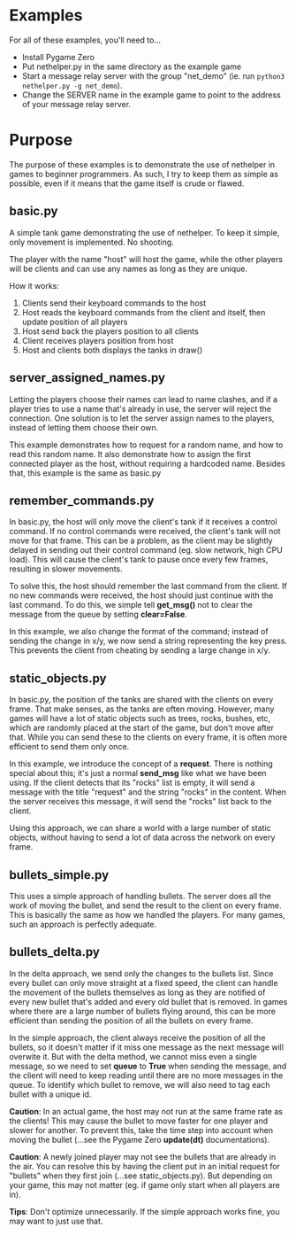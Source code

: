 # Examples

For all of these examples, you'll need to...
* Install Pygame Zero
* Put nethelper.py in the same directory as the example game
* Start a message relay server with the group "net_demo" (ie. run ```python3 nethelper.py -g net_demo```).
* Change the SERVER name in the example game to point to the address of your message relay server.

# Purpose
The purpose of these examples is to demonstrate the use of nethelper in games to beginner programmers. As such, I try to keep them as simple as possible, even if it means that the game itself is crude or flawed.

## basic.py
A simple tank game demonstrating the use of nethelper. To keep it simple, only movement is implemented. No shooting.

The player with the name "host" will host the game, while the other players will be clients and can use any names as long as they are unique.

How it works:
1. Clients send their keyboard commands to the host
2. Host reads the keyboard commands from the client and itself, then update position of all players
3. Host send back the players position to all clients
4. Client receives players position from host
5. Host and clients both displays the tanks in draw()

## server_assigned_names.py
Letting the players choose their names can lead to name clashes, and if a player tries to use a name that's already in use, the server will reject the connection. One solution is to let the server assign names to the players, instead of letting them choose their own.

This example demonstrates how to request for a random name, and how to read this random name. It also demonstrate how to assign the first connected player as the host, without requiring a hardcoded name. Besides that, this example is the same as basic.py

## remember_commands.py
In basic.py, the host will only move the client's tank if it receives a control command. If no control commands were received, the client's tank will not move for that frame. This can be a problem, as the client may be slightly delayed in sending out their control command (eg. slow network, high CPU load). This will cause the client's tank to pause once every few frames, resulting in slower movements.

To solve this, the host should remember the last command from the client. If no new commands were received, the host should just continue with the last command. To do this, we simple tell **get_msg()** not to clear the message from the queue by setting **clear=False**.

In this example, we also change the format of the command; instead of sending the change in x/y, we now send a string representing the key press. This prevents the client from cheating by sending a large change in x/y.

## static_objects.py
In basic.py, the position of the tanks are shared with the clients on every frame. That make senses, as the tanks are often moving. However, many games will have a lot of static objects such as trees, rocks, bushes, etc, which are randomly placed at the start of the game, but don't move after that. While you can send these to the clients on every frame, it is often more efficient to send them only once.

In this example, we introduce the concept of a **request**. There is nothing special about this; it's just a normal **send_msg** like what we have been using. If the client detects that its "rocks" list is empty, it will send a message with the title "request" and the string "rocks" in the content. When the server receives this message, it will send the "rocks" list back to the client.

Using this approach, we can share a world with a large number of static objects, without having to send a lot of data across the network on every frame.

## bullets_simple.py
This uses a simple approach of handling bullets. The server does all the work of moving the bullet, and send the result to the client on every frame. This is basically the same as how we handled the players. For many games, such an approach is perfectly adequate.

## bullets_delta.py
In the delta approach, we send only the changes to the bullets list. Since every bullet can only move straight at a fixed speed, the client can handle the movement of the bullets themselves as long as they are notified of every new bullet that's added and every old bullet that is removed. In games where there are a large number of bullets flying around, this can be more efficient than sending the position of all the bullets on every frame.

In the simple approach, the client always receive the position of all the bullets, so it doesn't matter if it miss one message as the next message will overwite it. But with the delta method, we cannot miss even a single message, so we need to set **queue** to **True** when sending the message, and the client will need to keep reading until there are no more messages in the queue. To identify which bullet to remove, we will also need to tag each bullet with a unique id. 

**Caution**: In an actual game, the host may not run at the same frame rate as the clients! This may cause the bullet to move faster for one player and slower for another. To prevent this, take the time step into account when moving the bullet (...see the Pygame Zero **update(dt)** documentations).

**Caution**: A newly joined player may not see the bullets that are already in the air. You can resolve this by having the client put in an initial request for "bullets" when they first join (...see static_objects.py). But depending on your game, this may not matter (eg. if game only start when all players are in).

**Tips**: Don't optimize unnecessarily. If the simple approach works fine, you may want to just use that.